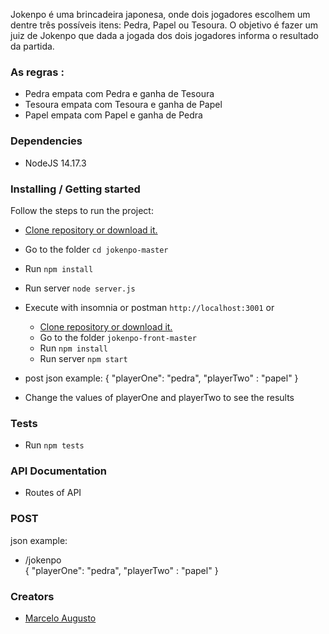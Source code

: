 
Jokenpo é uma brincadeira japonesa, onde dois jogadores escolhem um dentre três possíveis itens: Pedra, Papel ou Tesoura.
O objetivo é fazer um juiz de Jokenpo que dada a jogada dos dois jogadores informa o resultado da partida.

### As regras :

- Pedra empata com Pedra e ganha de Tesoura
- Tesoura empata com Tesoura e ganha de Papel
- Papel empata com Papel e ganha de Pedra

### Dependencies

- NodeJS 14.17.3

### Installing / Getting started

Follow the steps to run the project:

- [Clone repository or download it.](https://github.com/MarceloAug/jokenpo.git)
- Go to the folder `cd jokenpo-master`
- Run `npm install`
- Run server `node server.js`
- Execute with insomnia or postman `http://localhost:3001` 
    or
    - [Clone repository or download it.](https://github.com/MarceloAug/jokenpo-front.git)
    - Go to the folder `jokenpo-front-master`
    - Run `npm install`
    - Run server `npm start`

- post json example: 
    {
        "playerOne": "pedra",
        "playerTwo" : "papel"
    }
- Change the values of playerOne and playerTwo to see the results

### Tests
- Run `npm tests`
### API Documentation
- Routes of API

### POST
json example:
- /jokenpo   
    {
        "playerOne": "pedra",
        "playerTwo" : "papel"
    }

### Creators
- [Marcelo Augusto](https://github.com/MarceloAug)


